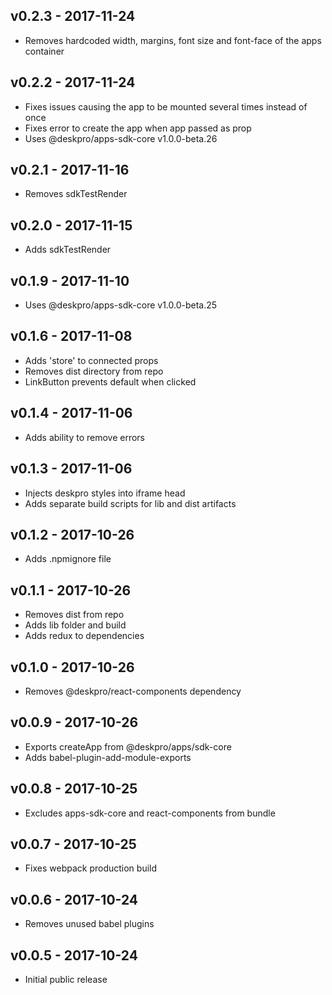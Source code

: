 ## v0.2.3 - 2017-11-24

* Removes hardcoded width, margins, font size and font-face of the apps container 

## v0.2.2 - 2017-11-24

* Fixes issues causing the app to be mounted several times instead of once
* Fixes error to create the app when app passed as prop
* Uses @deskpro/apps-sdk-core v1.0.0-beta.26

## v0.2.1 - 2017-11-16

* Removes sdkTestRender

## v0.2.0 - 2017-11-15

* Adds sdkTestRender

## v0.1.9 - 2017-11-10

* Uses @deskpro/apps-sdk-core v1.0.0-beta.25

## v0.1.6 - 2017-11-08

* Adds 'store' to connected props
* Removes dist directory from repo
* LinkButton prevents default when clicked

## v0.1.4 - 2017-11-06

* Adds ability to remove errors

## v0.1.3 - 2017-11-06

* Injects deskpro styles into iframe head
* Adds separate build scripts for lib and dist artifacts

## v0.1.2 - 2017-10-26

* Adds .npmignore file

## v0.1.1 - 2017-10-26

* Removes dist from repo
* Adds lib folder and build
* Adds redux to dependencies

## v0.1.0 - 2017-10-26

* Removes @deskpro/react-components dependency

## v0.0.9 - 2017-10-26

* Exports createApp from @deskpro/apps/sdk-core
* Adds babel-plugin-add-module-exports

## v0.0.8 - 2017-10-25

* Excludes apps-sdk-core and react-components from bundle

## v0.0.7 - 2017-10-25

* Fixes webpack production build

## v0.0.6 - 2017-10-24

* Removes unused babel plugins

## v0.0.5 - 2017-10-24

* Initial public release
